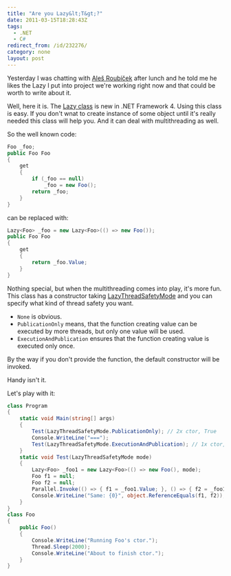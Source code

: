 ```yaml
---
title: "Are you Lazy&lt;T&gt;?"
date: 2011-03-15T18:28:43Z
tags:
  - .NET
  - C#
redirect_from: /id/232276/
category: none
layout: post
---
```

Yesterday I was chatting with [Aleš Roubíček][1] after lunch and he told me he likes the Lazy<T> I put into project we're working right now and that could be worth to write about it.

Well, here it is. The [Lazy<T> class][2] is new in .NET Framework 4. Using this class is easy. If you don't wnat to create instance of some object until it's really needed this class will help you. And it can deal with multithreading as well.

So the well known code:

```csharp
Foo _foo;
public Foo Foo
{
	get
	{
		if (_foo == null)
			_foo = new Foo();
		return _foo;
	}
}
```

can be replaced with:

```csharp
Lazy<Foo> _foo = new Lazy<Foo>(() => new Foo());
public Foo Foo
{
	get
	{
		return _foo.Value;
	}
}
```

Nothing special, but when the multithreading comes into play, it's more fun. This class has a constructor taking [LazyThreadSafetyMode][3] and you can specify what kind of thread safety you want.

* `None` is obvious.
* `PublicationOnly` means, that the function creating value can be executed by more threads, but only one value will be used.
* `ExecutionAndPublication` ensures that the function creating value is executed only once.

By the way if you don't provide the function, the default constructor will be invoked.

Handy isn't it.

Let's play with it:

```csharp
class Program
{
	static void Main(string[] args)
	{
		Test(LazyThreadSafetyMode.PublicationOnly); // 2x ctor, True
		Console.WriteLine("===");
		Test(LazyThreadSafetyMode.ExecutionAndPublication); // 1x ctor, True
	}
	static void Test(LazyThreadSafetyMode mode)
	{
		Lazy<Foo> _foo1 = new Lazy<Foo>(() => new Foo(), mode);
		Foo f1 = null;
		Foo f2 = null;
		Parallel.Invoke(() => { f1 = _foo1.Value; }, () => { f2 = _foo1.Value; });
		Console.WriteLine("Same: {0}", object.ReferenceEquals(f1, f2));
	}
}
class Foo
{
	public Foo()
	{
		Console.WriteLine("Running Foo's ctor.");
		Thread.Sleep(2000);
		Console.WriteLine("About to finish ctor.");
	}
}
```

[1]: http://rarous.net/
[2]: http://msdn.microsoft.com/en-us/library/dd642331.aspx
[3]: http://msdn.microsoft.com/en-us/library/system.threading.lazythreadsafetymode.aspx
